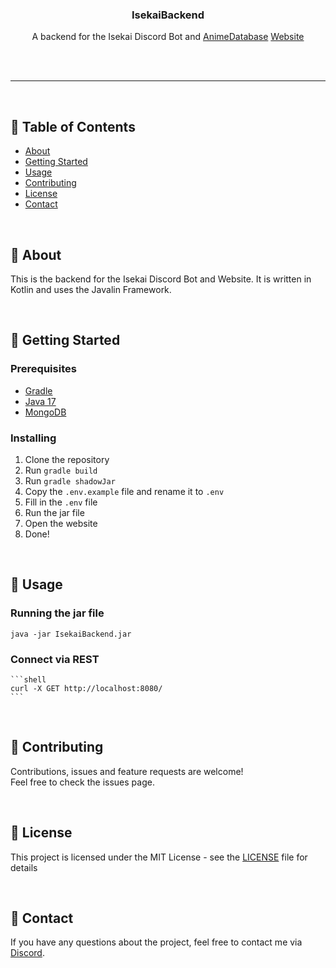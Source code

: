 <div align="center">
<h3 align="center">IsekaiBackend</h3>

  <p align="center">
    A backend for the Isekai Discord Bot and <a href="https://github.com/CoasterFreakDE/AnimeDatabase">AnimeDatabase</a> <a href="https://coasterfreak.de/anime">Website</a>
    <br />
    <br />
  </p>
</div>



<br />

-----
<br />

## 📝 Table of Contents

- [About](#about)
- [Getting Started](#getting_started)
- [Usage](#usage)
- [Contributing](#contributing)
- [License](#license)
- [Contact](#contact)

<br />

## 🧐 About <a name = "about"></a>

This is the backend for the Isekai Discord Bot and Website. It is written in Kotlin and uses the Javalin Framework.

<br />

## 🏁 Getting Started <a name = "getting_started"></a>

### Prerequisites

- [Gradle](https://gradle.org/)
- [Java 17](https://www.oracle.com/java/technologies/downloads/#java17)
- [MongoDB](https://www.mongodb.com/)

### Installing

1. Clone the repository
2. Run `gradle build`
3. Run `gradle shadowJar`
4. Copy the `.env.example` file and rename it to `.env`
5. Fill in the `.env` file
6. Run the jar file
7. Open the website
8. Done!

<br />

## 🎈 Usage <a name="usage"></a>

### Running the jar file

```shell
java -jar IsekaiBackend.jar
```

### Connect via REST
    
    ```shell
    curl -X GET http://localhost:8080/
    ```

<br />

## 🤝 Contributing <a name = "contributing"></a>

Contributions, issues and feature requests are welcome!<br />Feel free to check the issues page.

<br />

## 📝 License <a name = "license"></a>

This project is licensed under the MIT License - see the [LICENSE](LICENSE) file for details

<br />

## 📧 Contact <a name = "contact"></a>

If you have any questions about the project, feel free to contact me via [Discord](https://discord.gg/pixelplayland).
